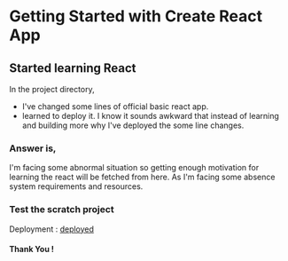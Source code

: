 # Getting Started with Create React App

## Started learning React

In the project directory,
- I've changed some lines of official basic react app.
- learned to deploy it.
I know it sounds awkward that instead of learning and building more why I've deployed the some line changes.


### Answer is,

I'm facing some abnormal situation so getting enough motivation for learning the react will be fetched from here. As I'm facing some absence system requirements and resources.

### Test the scratch project

Deployment : [deployed](https://Mr-vabs.github.io/todo-list/)

#### Thank You !
